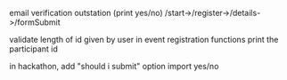 email verification
outstation (print yes/no)
/start->/register->/details->/formSubmit

validate length of id given by user in event registration functions
print the participant id

in hackathon, add "should i submit" option
import yes/no